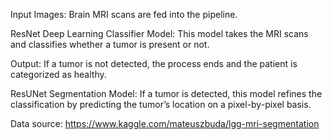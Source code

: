 Input Images: Brain MRI scans are fed into the pipeline.

ResNet Deep Learning Classifier Model: This model takes the MRI scans and classifies whether a tumor is present or not.

Output: If a tumor is not detected, the process ends and the patient is categorized as healthy.

ResUNet Segmentation Model: If a tumor is detected, this model refines the classification by predicting the tumor’s location on a pixel-by-pixel basis.

Data source: https://www.kaggle.com/mateuszbuda/lgg-mri-segmentation
